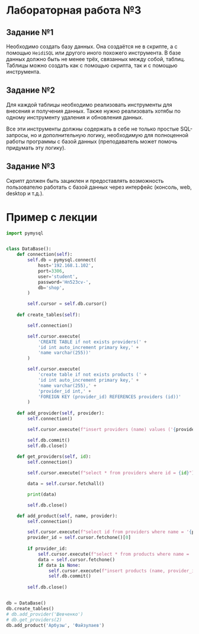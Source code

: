 # Лабораторная работа №3

## Задание №1

Необходимо создать базу данных. Она создаётся не в скрипте, а с помощью `HeidiSQL` или другого иного похожего инструмента. В базе данных должно быть не менее трёх, связанных между собой, таблиц. Таблицы можно создать как с помощью скрипта, так и с помощью инструмента.

## Задание №2

Для каждой таблицы необходимо реализовать инструменты для внесения и получения данных. Также нужно реализовать хотябы по одному инструменту удаления и обновления данных.

Все эти инструменты должны содержать в себе не только простые SQL-запросы, но и дополнительную логику, необходимую для полноценной работы программы с базой данных (преподаватель может помочь придумать эту логику).

## Задание №3

Скрипт должен быть зациклен и предоставлять возможность пользователю работать с базой данных через интерфейс (консоль, web, desktop и т.д.).

# Пример с лекции

```python
import pymysql


class DataBase():
    def connection(self):
        self.db = pymysql.connect(
            host='192.168.1.102',
            port=3306,
            user='student',
            password='Hn523cv-',
            db='shop',
        )

        self.cursor = self.db.cursor()
    
    def create_tables(self):

        self.connection()

        self.cursor.execute(
            'CREATE TABLE if not exists providers(' +
            'id int auto_increment primary key,' +
            'name varchar(255))'
        )

        self.cursor.execute(
            'create table if not exists products (' +
            'id int auto_increment primary key,' +
            'name varchar(255),' +
            'provider_id int,' +
            'FOREIGN KEY (provider_id) REFERENCES providers (id))'
        )
    
    def add_provider(self, provider):
        self.connection()

        self.cursor.execute(f"insert providers (name) values ('{provider}')")

        self.db.commit()
        self.db.close()
    
    def get_providers(self, id):
        self.connection()

        self.cursor.execute(f"select * from providers where id = {id}")

        data = self.cursor.fetchall()

        print(data)

        self.db.close()

    def add_product(self, name, provider):
        self.connection()

        self.cursor.execute(f"select id from providers where name = '{provider}'")
        provider_id = self.cursor.fetchone()[0]
        
        if provider_id:
            self.cursor.execute(f"select * from products where name = '{name}' and provider_id = {provider_id}")
            data = self.cursor.fetchone()
            if data is None:
                self.cursor.execute(f"insert products (name, provider_id) values ('{name}', {provider_id})")
                self.db.commit()
        
        self.db.close()


db = DataBase()
db.create_tables()
# db.add_provider('Шевченко')
# db.get_providers(2) 
db.add_product('Арбузы', 'Файзулаев')
```